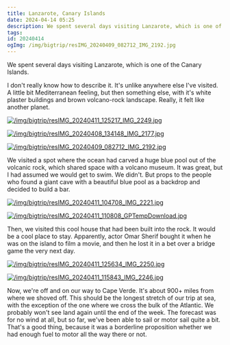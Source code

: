 ```yaml
---
title: Lanzarote, Canary Islands
date: 2024-04-14 05:25
description: We spent several days visiting Lanzarote, which is one of the Canary Islands.  I don't really know how to describe it.  It's unlike anywhere else I've visited.  A little bit Mediterranean feeling, but then something else, with it's white plaster buildings and brown volcano-rock landscape.  Really, it felt like another planet.
tags: 
id: 20240414
ogImg: /img/bigtrip/resIMG_20240409_082712_IMG_2192.jpg
---
```


We spent several days visiting Lanzarote, which is one of the Canary Islands.

I don't really know how to describe it.  It's unlike anywhere else I've visited.  A little bit Mediterranean feeling, but then something else, with it's white plaster buildings and brown volcano-rock landscape.  Really, it felt like another planet.

<a class="lightview centered" href="/img/bigtrip/resIMG_20240411_125217_IMG_2249.jpg" data-lightview-caption="" data-lightview-group="group1"><img src="/img/bigtrip/resIMG_20240411_125217_IMG_2249.jpg" alt="/img/bigtrip/resIMG_20240411_125217_IMG_2249.jpg" ><br><span class="caption"></span></a>

<a class="lightview centered" href="/img/bigtrip/resIMG_20240408_134148_IMG_2177.jpg" data-lightview-caption="" data-lightview-group="group1"><img src="/img/bigtrip/resIMG_20240408_134148_IMG_2177.jpg" alt="/img/bigtrip/resIMG_20240408_134148_IMG_2177.jpg" ><br><span class="caption"></span></a>

<a class="lightview centered" href="/img/bigtrip/resIMG_20240409_082712_IMG_2192.jpg" data-lightview-caption="" data-lightview-group="group1"><img src="/img/bigtrip/resIMG_20240409_082712_IMG_2192.jpg" alt="/img/bigtrip/resIMG_20240409_082712_IMG_2192.jpg" ><br><span class="caption"></span></a>

We visited a spot where the ocean had carved a huge blue pool out of the volcanic rock, which shared space with a volcano museum.  It was great, but I had assumed we would get to swim.  We didn't.  But props to the people who found a giant cave with a beautiful blue pool as a backdrop and decided to build a bar.

<a class="lightview centered" href="/img/bigtrip/resIMG_20240411_104708_IMG_2221.jpg" data-lightview-caption="" data-lightview-group="group1"><img src="/img/bigtrip/resIMG_20240411_104708_IMG_2221.jpg" alt="/img/bigtrip/resIMG_20240411_104708_IMG_2221.jpg" ><br><span class="caption"></span></a>

<a class="lightview centered" href="/img/bigtrip/resIMG_20240411_110808_GPTempDownload.jpg" data-lightview-caption="" data-lightview-group="group1"><img src="/img/bigtrip/resIMG_20240411_110808_GPTempDownload.jpg" alt="/img/bigtrip/resIMG_20240411_110808_GPTempDownload.jpg" ><br><span class="caption"></span></a>

Then, we visited this cool house that had been built into the rock.  It would be a cool place to stay.  Apparently, actor Omar Sherif bought it when he was on the island to film a movie, and then he lost it in a bet over a bridge game the very next day.

<a class="lightview centered" href="/img/bigtrip/resIMG_20240411_125634_IMG_2250.jpg" data-lightview-caption="" data-lightview-group="group1"><img src="/img/bigtrip/resIMG_20240411_125634_IMG_2250.jpg" alt="/img/bigtrip/resIMG_20240411_125634_IMG_2250.jpg" ><br><span class="caption"></span></a>

<a class="lightview centered" href="/img/bigtrip/resIMG_20240411_115843_IMG_2246.jpg" data-lightview-caption="" data-lightview-group="group1"><img src="/img/bigtrip/resIMG_20240411_115843_IMG_2246.jpg" alt="/img/bigtrip/resIMG_20240411_115843_IMG_2246.jpg" ><br><span class="caption"></span></a>

Now, we're off and on our way to Cape Verde.  It's about 900+ miles from where we shoved off.  This should be the longest stretch of our trip at sea, with the exception of the one where we cross the bulk of the Atlantic.  We probably won't see land again until the end of the week.  The forecast was for no wind at all, but so far, we've been able to sail or motor sail quite a bit.  That's a good thing, because it was a borderline proposition whether we had enough fuel to motor all the way there or not.
